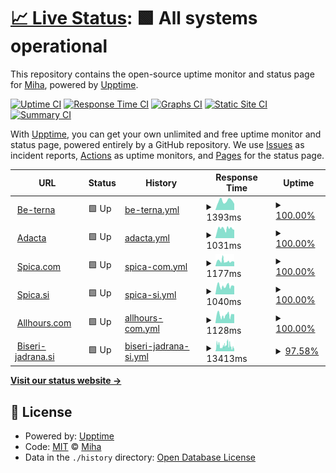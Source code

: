 # [📈 Live Status](https://dotsi.github.io/bitamiuptime): <!--live status--> **🟩 All systems operational**

This repository contains the open-source uptime monitor and status page for [Miha](https://dotsi.github.io/bitamiuptime), powered by [Upptime](https://github.com/upptime/upptime).

[![Uptime CI](https://github.com/dotsi/bitamiuptime/workflows/Uptime%20CI/badge.svg)](https://github.com/dotsi/bitamiuptime/actions?query=workflow%3A%22Uptime+CI%22)
[![Response Time CI](https://github.com/dotsi/bitamiuptime/workflows/Response%20Time%20CI/badge.svg)](https://github.com/dotsi/bitamiuptime/actions?query=workflow%3A%22Response+Time+CI%22)
[![Graphs CI](https://github.com/dotsi/bitamiuptime/workflows/Graphs%20CI/badge.svg)](https://github.com/dotsi/bitamiuptime/actions?query=workflow%3A%22Graphs+CI%22)
[![Static Site CI](https://github.com/dotsi/bitamiuptime/workflows/Static%20Site%20CI/badge.svg)](https://github.com/dotsi/bitamiuptime/actions?query=workflow%3A%22Static+Site+CI%22)
[![Summary CI](https://github.com/dotsi/bitamiuptime/workflows/Summary%20CI/badge.svg)](https://github.com/dotsi/bitamiuptime/actions?query=workflow%3A%22Summary+CI%22)

With [Upptime](https://upptime.js.org), you can get your own unlimited and free uptime monitor and status page, powered entirely by a GitHub repository. We use [Issues](https://github.com/dotsi/bitamiuptime/issues) as incident reports, [Actions](https://github.com/dotsi/bitamiuptime/actions) as uptime monitors, and [Pages](https://dotsi.github.io/bitamiuptime) for the status page.

<!--start: status pages-->
<!-- This summary is generated by Upptime (https://github.com/upptime/upptime) -->
<!-- Do not edit this manually, your changes will be overwritten -->
<!-- prettier-ignore -->
| URL | Status | History | Response Time | Uptime |
| --- | ------ | ------- | ------------- | ------ |
| <img alt="" src="https://icons.duckduckgo.com/ip3/www.be-terna.com.ico" height="13"> [Be-terna](https://www.be-terna.com/) | 🟩 Up | [be-terna.yml](https://github.com/dotsi/bitamiuptime/commits/HEAD/history/be-terna.yml) | <details><summary><img alt="Response time graph" src="./graphs/be-terna/response-time-week.png" height="20"> 1393ms</summary><br><a href="https://dotsi.github.io/bitamiuptime/history/be-terna"><img alt="Response time 1450" src="https://img.shields.io/endpoint?url=https%3A%2F%2Fraw.githubusercontent.com%2Fdotsi%2Fbitamiuptime%2FHEAD%2Fapi%2Fbe-terna%2Fresponse-time.json"></a><br><a href="https://dotsi.github.io/bitamiuptime/history/be-terna"><img alt="24-hour response time 953" src="https://img.shields.io/endpoint?url=https%3A%2F%2Fraw.githubusercontent.com%2Fdotsi%2Fbitamiuptime%2FHEAD%2Fapi%2Fbe-terna%2Fresponse-time-day.json"></a><br><a href="https://dotsi.github.io/bitamiuptime/history/be-terna"><img alt="7-day response time 1393" src="https://img.shields.io/endpoint?url=https%3A%2F%2Fraw.githubusercontent.com%2Fdotsi%2Fbitamiuptime%2FHEAD%2Fapi%2Fbe-terna%2Fresponse-time-week.json"></a><br><a href="https://dotsi.github.io/bitamiuptime/history/be-terna"><img alt="30-day response time 1531" src="https://img.shields.io/endpoint?url=https%3A%2F%2Fraw.githubusercontent.com%2Fdotsi%2Fbitamiuptime%2FHEAD%2Fapi%2Fbe-terna%2Fresponse-time-month.json"></a><br><a href="https://dotsi.github.io/bitamiuptime/history/be-terna"><img alt="1-year response time 1439" src="https://img.shields.io/endpoint?url=https%3A%2F%2Fraw.githubusercontent.com%2Fdotsi%2Fbitamiuptime%2FHEAD%2Fapi%2Fbe-terna%2Fresponse-time-year.json"></a></details> | <details><summary><a href="https://dotsi.github.io/bitamiuptime/history/be-terna">100.00%</a></summary><a href="https://dotsi.github.io/bitamiuptime/history/be-terna"><img alt="All-time uptime 99.96%" src="https://img.shields.io/endpoint?url=https%3A%2F%2Fraw.githubusercontent.com%2Fdotsi%2Fbitamiuptime%2FHEAD%2Fapi%2Fbe-terna%2Fuptime.json"></a><br><a href="https://dotsi.github.io/bitamiuptime/history/be-terna"><img alt="24-hour uptime 100.00%" src="https://img.shields.io/endpoint?url=https%3A%2F%2Fraw.githubusercontent.com%2Fdotsi%2Fbitamiuptime%2FHEAD%2Fapi%2Fbe-terna%2Fuptime-day.json"></a><br><a href="https://dotsi.github.io/bitamiuptime/history/be-terna"><img alt="7-day uptime 100.00%" src="https://img.shields.io/endpoint?url=https%3A%2F%2Fraw.githubusercontent.com%2Fdotsi%2Fbitamiuptime%2FHEAD%2Fapi%2Fbe-terna%2Fuptime-week.json"></a><br><a href="https://dotsi.github.io/bitamiuptime/history/be-terna"><img alt="30-day uptime 100.00%" src="https://img.shields.io/endpoint?url=https%3A%2F%2Fraw.githubusercontent.com%2Fdotsi%2Fbitamiuptime%2FHEAD%2Fapi%2Fbe-terna%2Fuptime-month.json"></a><br><a href="https://dotsi.github.io/bitamiuptime/history/be-terna"><img alt="1-year uptime 99.97%" src="https://img.shields.io/endpoint?url=https%3A%2F%2Fraw.githubusercontent.com%2Fdotsi%2Fbitamiuptime%2FHEAD%2Fapi%2Fbe-terna%2Fuptime-year.json"></a></details>
| <img alt="" src="https://icons.duckduckgo.com/ip3/www.adacta-fintech.com.ico" height="13"> [Adacta](https://www.adacta-fintech.com/) | 🟩 Up | [adacta.yml](https://github.com/dotsi/bitamiuptime/commits/HEAD/history/adacta.yml) | <details><summary><img alt="Response time graph" src="./graphs/adacta/response-time-week.png" height="20"> 1031ms</summary><br><a href="https://dotsi.github.io/bitamiuptime/history/adacta"><img alt="Response time 1077" src="https://img.shields.io/endpoint?url=https%3A%2F%2Fraw.githubusercontent.com%2Fdotsi%2Fbitamiuptime%2FHEAD%2Fapi%2Fadacta%2Fresponse-time.json"></a><br><a href="https://dotsi.github.io/bitamiuptime/history/adacta"><img alt="24-hour response time 904" src="https://img.shields.io/endpoint?url=https%3A%2F%2Fraw.githubusercontent.com%2Fdotsi%2Fbitamiuptime%2FHEAD%2Fapi%2Fadacta%2Fresponse-time-day.json"></a><br><a href="https://dotsi.github.io/bitamiuptime/history/adacta"><img alt="7-day response time 1031" src="https://img.shields.io/endpoint?url=https%3A%2F%2Fraw.githubusercontent.com%2Fdotsi%2Fbitamiuptime%2FHEAD%2Fapi%2Fadacta%2Fresponse-time-week.json"></a><br><a href="https://dotsi.github.io/bitamiuptime/history/adacta"><img alt="30-day response time 1054" src="https://img.shields.io/endpoint?url=https%3A%2F%2Fraw.githubusercontent.com%2Fdotsi%2Fbitamiuptime%2FHEAD%2Fapi%2Fadacta%2Fresponse-time-month.json"></a><br><a href="https://dotsi.github.io/bitamiuptime/history/adacta"><img alt="1-year response time 1060" src="https://img.shields.io/endpoint?url=https%3A%2F%2Fraw.githubusercontent.com%2Fdotsi%2Fbitamiuptime%2FHEAD%2Fapi%2Fadacta%2Fresponse-time-year.json"></a></details> | <details><summary><a href="https://dotsi.github.io/bitamiuptime/history/adacta">100.00%</a></summary><a href="https://dotsi.github.io/bitamiuptime/history/adacta"><img alt="All-time uptime 99.95%" src="https://img.shields.io/endpoint?url=https%3A%2F%2Fraw.githubusercontent.com%2Fdotsi%2Fbitamiuptime%2FHEAD%2Fapi%2Fadacta%2Fuptime.json"></a><br><a href="https://dotsi.github.io/bitamiuptime/history/adacta"><img alt="24-hour uptime 100.00%" src="https://img.shields.io/endpoint?url=https%3A%2F%2Fraw.githubusercontent.com%2Fdotsi%2Fbitamiuptime%2FHEAD%2Fapi%2Fadacta%2Fuptime-day.json"></a><br><a href="https://dotsi.github.io/bitamiuptime/history/adacta"><img alt="7-day uptime 100.00%" src="https://img.shields.io/endpoint?url=https%3A%2F%2Fraw.githubusercontent.com%2Fdotsi%2Fbitamiuptime%2FHEAD%2Fapi%2Fadacta%2Fuptime-week.json"></a><br><a href="https://dotsi.github.io/bitamiuptime/history/adacta"><img alt="30-day uptime 100.00%" src="https://img.shields.io/endpoint?url=https%3A%2F%2Fraw.githubusercontent.com%2Fdotsi%2Fbitamiuptime%2FHEAD%2Fapi%2Fadacta%2Fuptime-month.json"></a><br><a href="https://dotsi.github.io/bitamiuptime/history/adacta"><img alt="1-year uptime 100.00%" src="https://img.shields.io/endpoint?url=https%3A%2F%2Fraw.githubusercontent.com%2Fdotsi%2Fbitamiuptime%2FHEAD%2Fapi%2Fadacta%2Fuptime-year.json"></a></details>
| <img alt="" src="https://icons.duckduckgo.com/ip3/www.spica.com.ico" height="13"> [Spica.com](https://www.spica.com/) | 🟩 Up | [spica-com.yml](https://github.com/dotsi/bitamiuptime/commits/HEAD/history/spica-com.yml) | <details><summary><img alt="Response time graph" src="./graphs/spica-com/response-time-week.png" height="20"> 1177ms</summary><br><a href="https://dotsi.github.io/bitamiuptime/history/spica-com"><img alt="Response time 1316" src="https://img.shields.io/endpoint?url=https%3A%2F%2Fraw.githubusercontent.com%2Fdotsi%2Fbitamiuptime%2FHEAD%2Fapi%2Fspica-com%2Fresponse-time.json"></a><br><a href="https://dotsi.github.io/bitamiuptime/history/spica-com"><img alt="24-hour response time 1029" src="https://img.shields.io/endpoint?url=https%3A%2F%2Fraw.githubusercontent.com%2Fdotsi%2Fbitamiuptime%2FHEAD%2Fapi%2Fspica-com%2Fresponse-time-day.json"></a><br><a href="https://dotsi.github.io/bitamiuptime/history/spica-com"><img alt="7-day response time 1177" src="https://img.shields.io/endpoint?url=https%3A%2F%2Fraw.githubusercontent.com%2Fdotsi%2Fbitamiuptime%2FHEAD%2Fapi%2Fspica-com%2Fresponse-time-week.json"></a><br><a href="https://dotsi.github.io/bitamiuptime/history/spica-com"><img alt="30-day response time 1342" src="https://img.shields.io/endpoint?url=https%3A%2F%2Fraw.githubusercontent.com%2Fdotsi%2Fbitamiuptime%2FHEAD%2Fapi%2Fspica-com%2Fresponse-time-month.json"></a><br><a href="https://dotsi.github.io/bitamiuptime/history/spica-com"><img alt="1-year response time 1323" src="https://img.shields.io/endpoint?url=https%3A%2F%2Fraw.githubusercontent.com%2Fdotsi%2Fbitamiuptime%2FHEAD%2Fapi%2Fspica-com%2Fresponse-time-year.json"></a></details> | <details><summary><a href="https://dotsi.github.io/bitamiuptime/history/spica-com">100.00%</a></summary><a href="https://dotsi.github.io/bitamiuptime/history/spica-com"><img alt="All-time uptime 99.72%" src="https://img.shields.io/endpoint?url=https%3A%2F%2Fraw.githubusercontent.com%2Fdotsi%2Fbitamiuptime%2FHEAD%2Fapi%2Fspica-com%2Fuptime.json"></a><br><a href="https://dotsi.github.io/bitamiuptime/history/spica-com"><img alt="24-hour uptime 100.00%" src="https://img.shields.io/endpoint?url=https%3A%2F%2Fraw.githubusercontent.com%2Fdotsi%2Fbitamiuptime%2FHEAD%2Fapi%2Fspica-com%2Fuptime-day.json"></a><br><a href="https://dotsi.github.io/bitamiuptime/history/spica-com"><img alt="7-day uptime 100.00%" src="https://img.shields.io/endpoint?url=https%3A%2F%2Fraw.githubusercontent.com%2Fdotsi%2Fbitamiuptime%2FHEAD%2Fapi%2Fspica-com%2Fuptime-week.json"></a><br><a href="https://dotsi.github.io/bitamiuptime/history/spica-com"><img alt="30-day uptime 99.89%" src="https://img.shields.io/endpoint?url=https%3A%2F%2Fraw.githubusercontent.com%2Fdotsi%2Fbitamiuptime%2FHEAD%2Fapi%2Fspica-com%2Fuptime-month.json"></a><br><a href="https://dotsi.github.io/bitamiuptime/history/spica-com"><img alt="1-year uptime 99.60%" src="https://img.shields.io/endpoint?url=https%3A%2F%2Fraw.githubusercontent.com%2Fdotsi%2Fbitamiuptime%2FHEAD%2Fapi%2Fspica-com%2Fuptime-year.json"></a></details>
| <img alt="" src="https://icons.duckduckgo.com/ip3/www.spica.si.ico" height="13"> [Spica.si](https://www.spica.si/) | 🟩 Up | [spica-si.yml](https://github.com/dotsi/bitamiuptime/commits/HEAD/history/spica-si.yml) | <details><summary><img alt="Response time graph" src="./graphs/spica-si/response-time-week.png" height="20"> 1040ms</summary><br><a href="https://dotsi.github.io/bitamiuptime/history/spica-si"><img alt="Response time 1136" src="https://img.shields.io/endpoint?url=https%3A%2F%2Fraw.githubusercontent.com%2Fdotsi%2Fbitamiuptime%2FHEAD%2Fapi%2Fspica-si%2Fresponse-time.json"></a><br><a href="https://dotsi.github.io/bitamiuptime/history/spica-si"><img alt="24-hour response time 1018" src="https://img.shields.io/endpoint?url=https%3A%2F%2Fraw.githubusercontent.com%2Fdotsi%2Fbitamiuptime%2FHEAD%2Fapi%2Fspica-si%2Fresponse-time-day.json"></a><br><a href="https://dotsi.github.io/bitamiuptime/history/spica-si"><img alt="7-day response time 1040" src="https://img.shields.io/endpoint?url=https%3A%2F%2Fraw.githubusercontent.com%2Fdotsi%2Fbitamiuptime%2FHEAD%2Fapi%2Fspica-si%2Fresponse-time-week.json"></a><br><a href="https://dotsi.github.io/bitamiuptime/history/spica-si"><img alt="30-day response time 1115" src="https://img.shields.io/endpoint?url=https%3A%2F%2Fraw.githubusercontent.com%2Fdotsi%2Fbitamiuptime%2FHEAD%2Fapi%2Fspica-si%2Fresponse-time-month.json"></a><br><a href="https://dotsi.github.io/bitamiuptime/history/spica-si"><img alt="1-year response time 1141" src="https://img.shields.io/endpoint?url=https%3A%2F%2Fraw.githubusercontent.com%2Fdotsi%2Fbitamiuptime%2FHEAD%2Fapi%2Fspica-si%2Fresponse-time-year.json"></a></details> | <details><summary><a href="https://dotsi.github.io/bitamiuptime/history/spica-si">100.00%</a></summary><a href="https://dotsi.github.io/bitamiuptime/history/spica-si"><img alt="All-time uptime 99.68%" src="https://img.shields.io/endpoint?url=https%3A%2F%2Fraw.githubusercontent.com%2Fdotsi%2Fbitamiuptime%2FHEAD%2Fapi%2Fspica-si%2Fuptime.json"></a><br><a href="https://dotsi.github.io/bitamiuptime/history/spica-si"><img alt="24-hour uptime 100.00%" src="https://img.shields.io/endpoint?url=https%3A%2F%2Fraw.githubusercontent.com%2Fdotsi%2Fbitamiuptime%2FHEAD%2Fapi%2Fspica-si%2Fuptime-day.json"></a><br><a href="https://dotsi.github.io/bitamiuptime/history/spica-si"><img alt="7-day uptime 100.00%" src="https://img.shields.io/endpoint?url=https%3A%2F%2Fraw.githubusercontent.com%2Fdotsi%2Fbitamiuptime%2FHEAD%2Fapi%2Fspica-si%2Fuptime-week.json"></a><br><a href="https://dotsi.github.io/bitamiuptime/history/spica-si"><img alt="30-day uptime 99.89%" src="https://img.shields.io/endpoint?url=https%3A%2F%2Fraw.githubusercontent.com%2Fdotsi%2Fbitamiuptime%2FHEAD%2Fapi%2Fspica-si%2Fuptime-month.json"></a><br><a href="https://dotsi.github.io/bitamiuptime/history/spica-si"><img alt="1-year uptime 99.45%" src="https://img.shields.io/endpoint?url=https%3A%2F%2Fraw.githubusercontent.com%2Fdotsi%2Fbitamiuptime%2FHEAD%2Fapi%2Fspica-si%2Fuptime-year.json"></a></details>
| <img alt="" src="https://icons.duckduckgo.com/ip3/www.allhours.com.ico" height="13"> [Allhours.com](https://www.allhours.com/) | 🟩 Up | [allhours-com.yml](https://github.com/dotsi/bitamiuptime/commits/HEAD/history/allhours-com.yml) | <details><summary><img alt="Response time graph" src="./graphs/allhours-com/response-time-week.png" height="20"> 1128ms</summary><br><a href="https://dotsi.github.io/bitamiuptime/history/allhours-com"><img alt="Response time 1177" src="https://img.shields.io/endpoint?url=https%3A%2F%2Fraw.githubusercontent.com%2Fdotsi%2Fbitamiuptime%2FHEAD%2Fapi%2Fallhours-com%2Fresponse-time.json"></a><br><a href="https://dotsi.github.io/bitamiuptime/history/allhours-com"><img alt="24-hour response time 1267" src="https://img.shields.io/endpoint?url=https%3A%2F%2Fraw.githubusercontent.com%2Fdotsi%2Fbitamiuptime%2FHEAD%2Fapi%2Fallhours-com%2Fresponse-time-day.json"></a><br><a href="https://dotsi.github.io/bitamiuptime/history/allhours-com"><img alt="7-day response time 1128" src="https://img.shields.io/endpoint?url=https%3A%2F%2Fraw.githubusercontent.com%2Fdotsi%2Fbitamiuptime%2FHEAD%2Fapi%2Fallhours-com%2Fresponse-time-week.json"></a><br><a href="https://dotsi.github.io/bitamiuptime/history/allhours-com"><img alt="30-day response time 1193" src="https://img.shields.io/endpoint?url=https%3A%2F%2Fraw.githubusercontent.com%2Fdotsi%2Fbitamiuptime%2FHEAD%2Fapi%2Fallhours-com%2Fresponse-time-month.json"></a><br><a href="https://dotsi.github.io/bitamiuptime/history/allhours-com"><img alt="1-year response time 1178" src="https://img.shields.io/endpoint?url=https%3A%2F%2Fraw.githubusercontent.com%2Fdotsi%2Fbitamiuptime%2FHEAD%2Fapi%2Fallhours-com%2Fresponse-time-year.json"></a></details> | <details><summary><a href="https://dotsi.github.io/bitamiuptime/history/allhours-com">100.00%</a></summary><a href="https://dotsi.github.io/bitamiuptime/history/allhours-com"><img alt="All-time uptime 99.76%" src="https://img.shields.io/endpoint?url=https%3A%2F%2Fraw.githubusercontent.com%2Fdotsi%2Fbitamiuptime%2FHEAD%2Fapi%2Fallhours-com%2Fuptime.json"></a><br><a href="https://dotsi.github.io/bitamiuptime/history/allhours-com"><img alt="24-hour uptime 100.00%" src="https://img.shields.io/endpoint?url=https%3A%2F%2Fraw.githubusercontent.com%2Fdotsi%2Fbitamiuptime%2FHEAD%2Fapi%2Fallhours-com%2Fuptime-day.json"></a><br><a href="https://dotsi.github.io/bitamiuptime/history/allhours-com"><img alt="7-day uptime 100.00%" src="https://img.shields.io/endpoint?url=https%3A%2F%2Fraw.githubusercontent.com%2Fdotsi%2Fbitamiuptime%2FHEAD%2Fapi%2Fallhours-com%2Fuptime-week.json"></a><br><a href="https://dotsi.github.io/bitamiuptime/history/allhours-com"><img alt="30-day uptime 99.89%" src="https://img.shields.io/endpoint?url=https%3A%2F%2Fraw.githubusercontent.com%2Fdotsi%2Fbitamiuptime%2FHEAD%2Fapi%2Fallhours-com%2Fuptime-month.json"></a><br><a href="https://dotsi.github.io/bitamiuptime/history/allhours-com"><img alt="1-year uptime 99.61%" src="https://img.shields.io/endpoint?url=https%3A%2F%2Fraw.githubusercontent.com%2Fdotsi%2Fbitamiuptime%2FHEAD%2Fapi%2Fallhours-com%2Fuptime-year.json"></a></details>
| <img alt="" src="https://icons.duckduckgo.com/ip3/www.biseri-jadrana.si.ico" height="13"> [Biseri-jadrana.si](https://www.biseri-jadrana.si/) | 🟩 Up | [biseri-jadrana-si.yml](https://github.com/dotsi/bitamiuptime/commits/HEAD/history/biseri-jadrana-si.yml) | <details><summary><img alt="Response time graph" src="./graphs/biseri-jadrana-si/response-time-week.png" height="20"> 13413ms</summary><br><a href="https://dotsi.github.io/bitamiuptime/history/biseri-jadrana-si"><img alt="Response time 10741" src="https://img.shields.io/endpoint?url=https%3A%2F%2Fraw.githubusercontent.com%2Fdotsi%2Fbitamiuptime%2FHEAD%2Fapi%2Fbiseri-jadrana-si%2Fresponse-time.json"></a><br><a href="https://dotsi.github.io/bitamiuptime/history/biseri-jadrana-si"><img alt="24-hour response time 17984" src="https://img.shields.io/endpoint?url=https%3A%2F%2Fraw.githubusercontent.com%2Fdotsi%2Fbitamiuptime%2FHEAD%2Fapi%2Fbiseri-jadrana-si%2Fresponse-time-day.json"></a><br><a href="https://dotsi.github.io/bitamiuptime/history/biseri-jadrana-si"><img alt="7-day response time 13413" src="https://img.shields.io/endpoint?url=https%3A%2F%2Fraw.githubusercontent.com%2Fdotsi%2Fbitamiuptime%2FHEAD%2Fapi%2Fbiseri-jadrana-si%2Fresponse-time-week.json"></a><br><a href="https://dotsi.github.io/bitamiuptime/history/biseri-jadrana-si"><img alt="30-day response time 12156" src="https://img.shields.io/endpoint?url=https%3A%2F%2Fraw.githubusercontent.com%2Fdotsi%2Fbitamiuptime%2FHEAD%2Fapi%2Fbiseri-jadrana-si%2Fresponse-time-month.json"></a><br><a href="https://dotsi.github.io/bitamiuptime/history/biseri-jadrana-si"><img alt="1-year response time 11239" src="https://img.shields.io/endpoint?url=https%3A%2F%2Fraw.githubusercontent.com%2Fdotsi%2Fbitamiuptime%2FHEAD%2Fapi%2Fbiseri-jadrana-si%2Fresponse-time-year.json"></a></details> | <details><summary><a href="https://dotsi.github.io/bitamiuptime/history/biseri-jadrana-si">97.58%</a></summary><a href="https://dotsi.github.io/bitamiuptime/history/biseri-jadrana-si"><img alt="All-time uptime 99.59%" src="https://img.shields.io/endpoint?url=https%3A%2F%2Fraw.githubusercontent.com%2Fdotsi%2Fbitamiuptime%2FHEAD%2Fapi%2Fbiseri-jadrana-si%2Fuptime.json"></a><br><a href="https://dotsi.github.io/bitamiuptime/history/biseri-jadrana-si"><img alt="24-hour uptime 87.52%" src="https://img.shields.io/endpoint?url=https%3A%2F%2Fraw.githubusercontent.com%2Fdotsi%2Fbitamiuptime%2FHEAD%2Fapi%2Fbiseri-jadrana-si%2Fuptime-day.json"></a><br><a href="https://dotsi.github.io/bitamiuptime/history/biseri-jadrana-si"><img alt="7-day uptime 97.58%" src="https://img.shields.io/endpoint?url=https%3A%2F%2Fraw.githubusercontent.com%2Fdotsi%2Fbitamiuptime%2FHEAD%2Fapi%2Fbiseri-jadrana-si%2Fuptime-week.json"></a><br><a href="https://dotsi.github.io/bitamiuptime/history/biseri-jadrana-si"><img alt="30-day uptime 98.45%" src="https://img.shields.io/endpoint?url=https%3A%2F%2Fraw.githubusercontent.com%2Fdotsi%2Fbitamiuptime%2FHEAD%2Fapi%2Fbiseri-jadrana-si%2Fuptime-month.json"></a><br><a href="https://dotsi.github.io/bitamiuptime/history/biseri-jadrana-si"><img alt="1-year uptime 98.55%" src="https://img.shields.io/endpoint?url=https%3A%2F%2Fraw.githubusercontent.com%2Fdotsi%2Fbitamiuptime%2FHEAD%2Fapi%2Fbiseri-jadrana-si%2Fuptime-year.json"></a></details>

<!--end: status pages-->

[**Visit our status website →**](https://dotsi.github.io/bitamiuptime)

## 📄 License

- Powered by: [Upptime](https://github.com/upptime/upptime)
- Code: [MIT](./LICENSE) © [Miha](https://dotsi.github.io/bitamiuptime)
- Data in the `./history` directory: [Open Database License](https://opendatacommons.org/licenses/odbl/1-0/)
